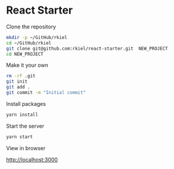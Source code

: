 # React Starter

Clone the repository

```bash
mkdir -p ~/GitHub/rkiel
cd ~/GitHub/rkiel
git clone git@github.com:rkiel/react-starter.git  NEW_PROJECT
cd NEW_PROJECT
```

Make it your own

```bash
rm -rf .git
git init
git add .
git commit -m "Initial commit"
```

Install packages

```bash
yarn install
```

Start the server

```bash
yarn start
```

View in browser

[http://localhost:3000](http://localhost:3000)


